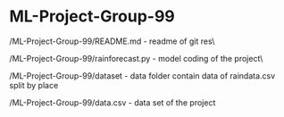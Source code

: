 # ML-Project-Group-99

/ML-Project-Group-99/README.md - readme of git res\

/ML-Project-Group-99/rainforecast.py - model coding of the project\

/ML-Project-Group-99/dataset - data folder contain data of raindata.csv split by place

/ML-Project-Group-99/data.csv - data set of the project

